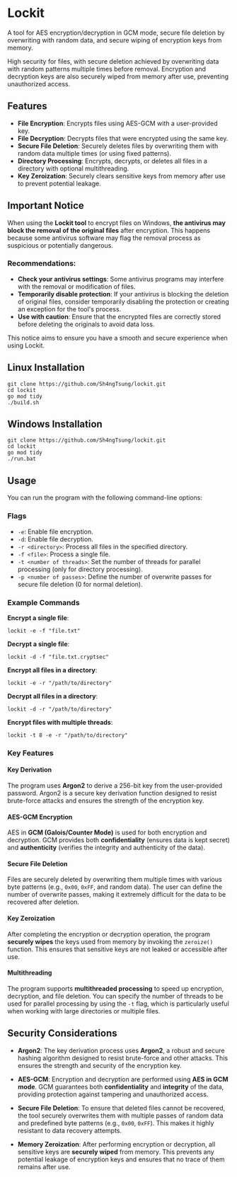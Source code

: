 # Lockit
A tool for AES encryption/decryption in GCM mode, secure file deletion by overwriting with random data, and secure wiping of encryption keys from memory.

High security for files, with secure deletion achieved by overwriting data with random patterns multiple times before removal. Encryption and decryption keys are also securely wiped from memory after use, preventing unauthorized access.


## Features

- **File Encryption**: Encrypts files using AES-GCM with a user-provided key.
- **File Decryption**: Decrypts files that were encrypted using the same key.
- **Secure File Deletion**: Securely deletes files by overwriting them with random data multiple times (or using fixed patterns).
- **Directory Processing**: Encrypts, decrypts, or deletes all files in a directory with optional multithreading.
- **Key Zeroization**: Securely clears sensitive keys from memory after use to prevent potential leakage.

## Important Notice

When using the **Lockit tool** to encrypt files on Windows, **the antivirus may block the removal of the original files** after encryption. This happens because some antivirus software may flag the removal process as suspicious or potentially dangerous.

### Recommendations:
- **Check your antivirus settings**: Some antivirus programs may interfere with the removal or modification of files.
- **Temporarily disable protection**: If your antivirus is blocking the deletion of original files, consider temporarily disabling the protection or creating an exception for the tool's process.
- **Use with caution**: Ensure that the encrypted files are correctly stored before deleting the originals to avoid data loss.

This notice aims to ensure you have a smooth and secure experience when using Lockit.

## Linux Installation
```
git clone https://github.com/Sh4ngTsung/lockit.git
cd lockit
go mod tidy
./build.sh
```

## Windows Installation
```
git clone https://github.com/Sh4ngTsung/lockit.git
cd lockit
go mod tidy
./run.bat
```

## Usage

You can run the program with the following command-line options:


### Flags

- `-e`: Enable file encryption.
- `-d`: Enable file decryption.
- `-r <directory>`: Process all files in the specified directory.
- `-f <file>`: Process a single file.
- `-t <number of threads>`: Set the number of threads for parallel processing (only for directory processing).
- `-p <number of passes>`: Define the number of overwrite passes for secure file deletion (0 for normal deletion).
  

### Example Commands

**Encrypt a single file**:
```
lockit -e -f "file.txt"
```
**Decrypt a single file**:
```
lockit -d -f "file.txt.cryptsec"
```
**Encrypt all files in a directory**:
```
lockit -e -r "/path/to/directory"
```
**Decrypt all files in a directory**:
```
lockit -d -r "/path/to/directory"
```
**Encrypt files with multiple threads**:
```
lockit -t 8 -e -r "/path/to/directory"
```

### Key Features

#### Key Derivation
The program uses **Argon2** to derive a 256-bit key from the user-provided password. Argon2 is a secure key derivation function designed to resist brute-force attacks and ensures the strength of the encryption key.

#### AES-GCM Encryption
AES in **GCM (Galois/Counter Mode)** is used for both encryption and decryption. GCM provides both **confidentiality** (ensures data is kept secret) and **authenticity** (verifies the integrity and authenticity of the data).

#### Secure File Deletion
Files are securely deleted by overwriting them multiple times with various byte patterns (e.g., `0x00`, `0xFF`, and random data). The user can define the number of overwrite passes, making it extremely difficult for the data to be recovered after deletion.

#### Key Zeroization
After completing the encryption or decryption operation, the program **securely wipes** the keys used from memory by invoking the `zeroize()` function. This ensures that sensitive keys are not leaked or accessible after use.

#### Multithreading
The program supports **multithreaded processing** to speed up encryption, decryption, and file deletion. You can specify the number of threads to be used for parallel processing by using the `-t` flag, which is particularly useful when working with large directories or multiple files.

## Security Considerations

- **Argon2**: The key derivation process uses **Argon2**, a robust and secure hashing algorithm designed to resist brute-force and other attacks. This ensures the strength and security of the encryption key.
  
- **AES-GCM**: Encryption and decryption are performed using **AES in GCM mode**. GCM guarantees both **confidentiality** and **integrity** of the data, providing protection against tampering and unauthorized access.

- **Secure File Deletion**: To ensure that deleted files cannot be recovered, the tool securely overwrites them with multiple passes of random data and predefined byte patterns (e.g., `0x00`, `0xFF`). This makes it highly resistant to data recovery attempts.

- **Memory Zeroization**: After performing encryption or decryption, all sensitive keys are **securely wiped** from memory. This prevents any potential leakage of encryption keys and ensures that no trace of them remains after use.
